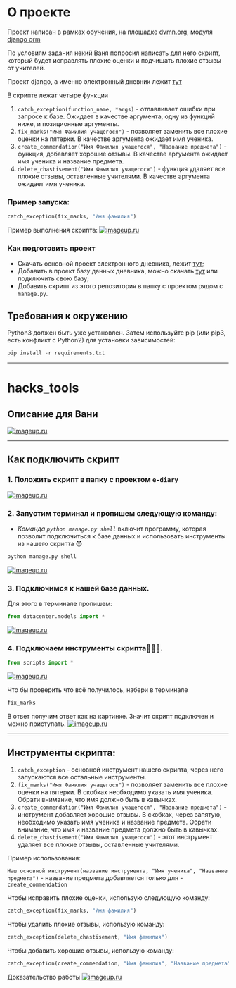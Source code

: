 # О проекте

Проект написан в рамках обучения, на площадке [dvmn.org](https://dvmn.org/), модуля [django orm](https://dvmn.org/modules/django-orm/lesson/correcting-grades/#1)

По условиям задания некий Ваня попросил написать для него скрипт, который будет исправлять плохие оценки и подчищать плохие отзывы от учителей.

Проект django, а именно электронный дневник лежит [тут](https://github.com/devmanorg/e-diary/tree/master)

В скрипте лежат четыре функции
1. `catch_exception(function_name, *args)` - отлавливает ошибки при запросе к базе. Ожидает в качестве аргумента, одну из функций ниже, и позиционные аргументы.
2. `fix_marks("Имя Фамилия учащегося")` - позволяет заменить все плохие оценки на пятерки. В качестве аргумента ожидает имя ученика.
3. `create_commendation("Имя Фамилия учащегося", "Название предмета")` - функция, добавляет хорошие отзывы. В качестве аргумента ожидает имя ученика и название предмета.
4. `delete_chastisement("Имя Фамилия учащегося")` - функция удаляет все плохие отзывы, оставленные учителями. В качестве аргумента ожидает имя ученика.

### Пример запуска:

```python
catch_exception(fix_marks, "Имя фамилия") 
```

Пример выполнения скрипта:
[![imageup.ru](https://imageup.ru/img7/4179995/example.gif)](https://imageup.ru/img7/4179995/example.gif.html)


### Как подготовить проект

- Скачать основной проект электронного дневника, лежит [тут](https://github.com/devmanorg/e-diary/tree/master);
- Добавить в проект базу данных дневника, можно скачать [тут](https://dvmn.org/filer/canonical/1562234129/166/) или подключить свою базу;
- Добавить скрипт из этого репозитория в папку с проектом рядом с `manage.py`.

## Требования к окружению

Python3 должен быть уже установлен.
Затем используйте pip (или pip3, есть конфликт с Python2) для установки зависимостей:

```python
pip install -r requirements.txt
```
***

# hacks_tools

## Описание для Вани

[![imageup.ru](https://imageup.ru/img223/4178540/red-matrix-5031496_1920-1078x516.jpg)](https://imageup.ru/img223/4178540/red-matrix-5031496_1920-1078x516.jpg.html)

***

## Как подключить скрипт

### 1. Положить скрипт в папку с проектом `e-diary`

[![imageup.ru](https://imageup.ru/img28/4180042/explorer_1jmboowrvs.png)](https://imageup.ru/img28/4180042/explorer_1jmboowrvs.png.html)

### 2. Запустим терминал и пропишем следующую команду:


- _Команда `python manage.py shell`_ включит программу, которая позволит подключиться к базе данных и использовать инструменты из нашего скрипта 😈

```python
python manage.py shell
```
[![imageup.ru](https://imageup.ru/img77/4179807/shell.gif)](https://imageup.ru/img77/4179807/shell.gif.html)

### 3. Подключимся к нашей базе данных.
Для этого в терминале пропишем:
```python
from datacenter.models import * 
```
[![imageup.ru](https://imageup.ru/img108/4179831/db.gif)](https://imageup.ru/img108/4179831/db.gif.html)


### 4. Подключаем инструменты скрипта🍄🍄🍄.
```python
from scripts import *   
```
[![imageup.ru](https://imageup.ru/img288/4179940/tools.gif)](https://imageup.ru/img288/4179940/tools.gif.html)


Что бы проверить что всё получилось, набери в терминале
```python
fix_marks 
```
В ответ получим ответ как на картинке. Значит скрипт подключен и можно приступать.
[![imageup.ru](https://imageup.ru/img226/4179251/pycharm64_z0qwwpfimx.png)](https://imageup.ru/img226/4179251/pycharm64_z0qwwpfimx.png.html)
 
***

## Инструменты скрипта:

1. `catch_exception` - основной инструмент нашего скрипта, через него запускаются все остальные инструменты.
2. `fix_marks("Имя Фамилия учащегося")` - позволяет заменить все плохие оценки на пятерки. В скобках необходимо указать имя ученика. Обрати внимание, что имя должно быть в кавычках.
3. `create_commendation("Имя Фамилия учащегося", "Название предмета")` - инструмент добавляет хорошие отзывы. В скобках, через запятую, необходимо указать имя ученика и название предмета. Обрати внимание, что имя и название предмета должно быть в кавычках.
4. `delete_chastisement("Имя Фамилия учащегося")` - этот инструмент удаляет все плохие отзывы, оставленные учителями. 

Пример использования:

`Наш основной инструмент(название инструмента, "Имя ученика", "Название предмета")` - название предмета добавляется только для - `create_commendation` 

Чтобы исправить плохие оценки, использую следующую команду:
```python
catch_exception(fix_marks, "Имя фамилия") 
```

Чтобы удалить плохие отзывы, использую команду:

```python
catch_exception(delete_chastisement, "Имя фамилия") 
```

Чтобы добавить хорошие отзывы, использую команду:

```python
catch_exception(create_commendation, "Имя фамилия", "Название предмета") 
```

Доказательство работы
[![imageup.ru](https://imageup.ru/img7/4179995/example.gif)](https://imageup.ru/img7/4179995/example.gif.html)
